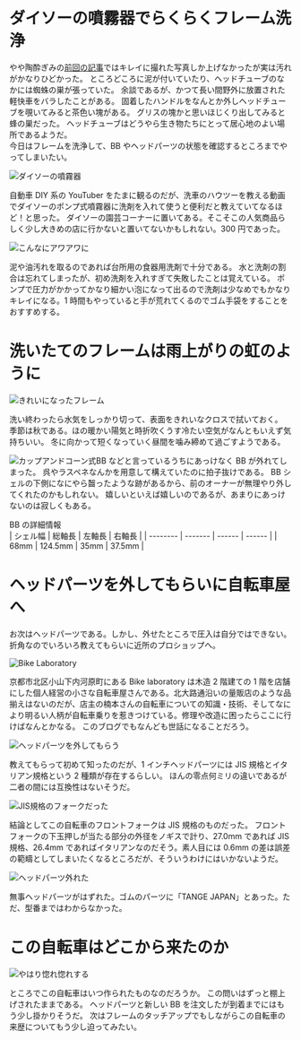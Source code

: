 # ダイソーの噴霧器でらくらくフレーム洗浄

やや陶酔ぎみの[前回の記事](../raleigh-pioneer-classic-1)ではキレイに撮れた写真しか上げなかったが実は汚れがかなりひどかった。
ところどころに泥が付いていたり、ヘッドチューブのなかには蜘蛛の巣が張っていた。
余談であるが、かつて長い間野外に放置された軽快車をバラしたことがある。
固着したハンドルをなんとか外しヘッドチューブを覗いてみると茶色い塊がある。
グリスの塊かと思いほじくり出してみると蜂の巣だった。
ヘッドチューブはどうやら生き物たちにとって居心地のよい場所であるようだ。  
今日はフレームを洗浄して、BB やヘッドパーツの状態を確認するところまでやってしまいたい。

![ダイソーの噴霧器](./daiso_atomizer.jpg)

自動車 DIY 系の YouTuber をたまに観るのだが、洗車のハウツーを教える動画でダイソーのポンプ式噴霧器に洗剤を入れて使うと便利だと教えていてなるほど！と思った。
ダイソーの園芸コーナーに置いてある。そこそこの人気商品らしく少し大きめの店に行かないと置いてないかもしれない。300 円であった。

![こんなにアワアワに](./washout_dirt.jpg)

泥や油汚れを取るのであれば台所用の食器用洗剤で十分である。
水と洗剤の割合は忘れてしまったが、初め洗剤を入れすぎて失敗したことは覚えている。
ポンプで圧力がかかってかなり細かい泡になって出るので洗剤は少なめでもかなりキレイになる。1 時間もやっていると手が荒れてくるのでゴム手袋をすることをおすすめする。

# 洗いたてのフレームは雨上がりの虹のように

![きれいになったフレーム](./pikapika.jpg)

洗い終わったら水気をしっかり切って、表面をきれいなクロスで拭いておく。
季節は秋である。ほの暖かい陽気と時折吹くうす冷たい空気がなんともいえず気持ちいい。
冬に向かって短くなっていく昼間を噛み締めて過ごすようである。

![カップアンドコーン式BB](./bb.jpg)
などと言っているうちにあっけなく BB が外れてしまった。
呉やラスペネなんかを用意して構えていたのに拍子抜けである。
BB シェルの下側になにやら齧ったような跡があるから、前のオーナーが無理やり外してくれたのかもしれない。
嬉しいといえば嬉しいのであるが、あまりにあっけないのは寂しくもある。

BB の詳細情報  
| シェル幅 | 総軸長 | 左軸長 | 右軸長 |
| -------- | ------- | ------ | ------ |
| 68mm | 124.5mm | 35mm | 37.5mm |

# ヘッドパーツを外してもらいに自転車屋へ

お次はヘッドパーツである。しかし、外せたところで圧入は自分ではできない。
折角なのでいろいろ教えてもらいに近所のプロショップへ。

![Bike Laboratory](./bike_laboratory.jpg)

京都市北区小山下内河原町にある Bike laboratory は木造 2 階建ての 1 階を店舗にした個人経営の小さな自転車屋さんである。北大路通沿いの量販店のような品揃えはないのだが、店主の楠本さんの自転車についての知識・技術、そしてなにより明るい人柄が自転車乗りを惹きつけている。修理や改造に困ったらここに行けばなんとかなる。
このブログでもなんども世話になることだろう。

![ヘッドパーツを外してもらう](./bike_laboratory_2.jpg)

教えてもらって初めて知ったのだが、1 インチヘッドパーツには JIS 規格とイタリアン規格という 2 種類が存在するらしい。
ほんの零点何ミリの違いであるが二者の間には互換性はないそうだ。

![JIS規格のフォークだった](./jis_fork.jpg)

結論としてこの自転車のフロントフォークは JIS 規格のものだった。
フロントフォークの下玉押しが当たる部分の外径をノギスで計り、27.0mm であれば JIS 規格、26.4mm であればイタリアンなのだそう。素人目には 0.6mm の差は誤差の範疇としてしまいたくなるところだが、そういうわけにはいかないようだ。

![ヘッドパーツ外れた](./headparts.jpg)

無事ヘッドパーツがはずれた。ゴムのパーツに「TANGE JAPAN」とあった。ただ、型番まではわからなかった。

# この自転車はどこから来たのか

![やはり惚れ惚れする](./bike_laboratory_3.jpg)

ところでこの自転車はいつ作られたものなのだろうか。
この問いはずっと棚上げされたままである。
ヘッドパーツと新しい BB を注文したが到着までにはもう少し掛かりそうだ。
次はフレームのタッチアップでもしながらこの自転車の来歴についてもう少し迫ってみたい。
